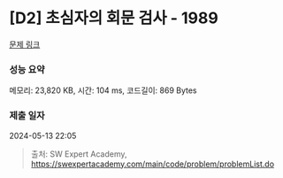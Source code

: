 # [D2] 초심자의 회문 검사 - 1989 

[문제 링크](https://swexpertacademy.com/main/code/problem/problemDetail.do?contestProbId=AV5PyTLqAf4DFAUq) 

### 성능 요약

메모리: 23,820 KB, 시간: 104 ms, 코드길이: 869 Bytes

### 제출 일자

2024-05-13 22:05



> 출처: SW Expert Academy, https://swexpertacademy.com/main/code/problem/problemList.do